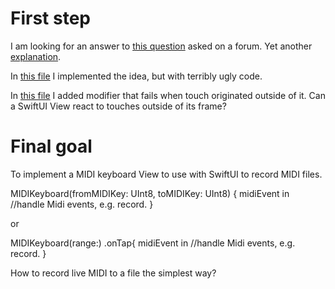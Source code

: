 # First step
I am looking for an answer to [this question](https://developer.apple.com/forums/thread/720680) asked on a forum. Yet another [explanation](https://stackoverflow.com/questions/4838609/detect-which-view-your-finger-is-sliding-over-in-android).

In [this file](obfuscated.swift) I implemented the idea, but with terribly ugly code.

In [this file](firstAttempt.swift) I added modifier that fails when touch originated outside of it. Can a SwiftUI View react to touches outside of its frame?

# Final goal
To implement a MIDI keyboard View to use with SwiftUI to record MIDI files.

MIDIKeyboard(fromMIDIKey: UInt8, toMIDIKey: UInt8) { midiEvent in 
  //handle Midi events, e.g. record.
}

or

MIDIKeyboard(range:)
.onTap{ midiEvent in
  //handle Midi events, e.g. record.
}

How to record live MIDI to a file the simplest way?

